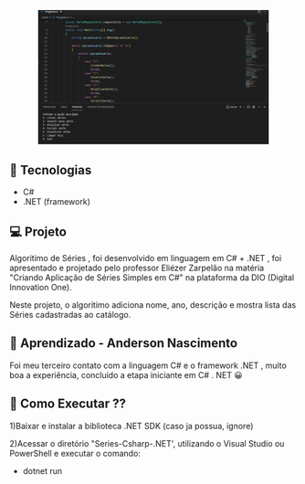 <p align="center">
  <img alt="Series" src="./series.png" width="80%">
</p>
 

 ## 🚀 Tecnologias

- C# 
- .NET (framework)


## 💻 Projeto

Algoritimo de Séries , foi desenvolvido em linguagem em C# + .NET , foi apresentado e projetado pelo professor Eliézer Zarpelão na matéria "Criando Aplicação de Séries Simples em C#" na plataforma da DIO (Digital Innovation One).

Neste projeto, o algoritimo adiciona nome, ano, descrição e mostra lista das Séries cadastradas ao catálogo.

 
## 📝 Aprendizado - Anderson Nascimento

 Foi meu terceiro contato com a linguagem C# e o framework .NET , muito boa a experiência, concluído a etapa iniciante em C# . NET 😀

 
 ## 📝 Como Executar ??

 1)Baixar e instalar a biblioteca .NET SDK (caso ja possua, ignore)

 2)Acessar o diretório "Series-Csharp-.NET', utilizando o Visual Studio ou PowerShell e executar o comando:

 * dotnet run